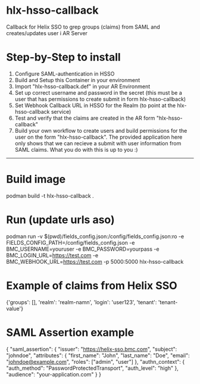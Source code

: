 # hlx-hsso-callback
Callback for Helix SSO to grep groups (claims) from SAML and creates/updates user i AR Server

# Step-by-Step to install
1. Configure SAML-authentication in HSSO
2. Build and Setup this Container in your environment
3. Import "hlx-hsso-callback.def" in your AR Environment
4. Set up correct username and password in the secret (this must be a user that has permissions to create submit in form hlx-hsso-callback)
5. Set Webhook Callback URL in HSSO for the Realm (to point at the hlx-hsso-callback service)
6. Test and verify that the claims are created in the AR form "hlx-hsso-callback"
7. Build your own workflow to create users and build permissions for the user on the form "hlx-hsso-callback".
The provided application here only shows that we can recieve a submit with user information from SAML claims.
What you do with this is up to you :)


-----------------------------------------------------------------------------------


# Build image
podman build -t hlx-hsso-callback .

# Run (update urls aso)
podman run -v $(pwd)/fields_config.json:/config/fields_config.json:ro -e FIELDS_CONFIG_PATH=/config/fields_config.json -e BMC_USERNAME=youruser -e BMC_PASSWORD=yourpass -e BMC_LOGIN_URL=https://test.com -e BMC_WEBHOOK_URL=https://test.com -p 5000:5000 hlx-hsso-callback

# Example of claims from Helix SSO
{'groups': [], 'realm': 'realm-namn', 'login': 'user123', 'tenant': 'tenant-value'}

# SAML Assertion example
{
  "saml_assertion": {
    "issuer": "https://helix-sso.bmc.com",
    "subject": "johndoe",
    "attributes": {
      "first_name": "John",
      "last_name": "Doe",
      "email": "johndoe@example.com",
      "roles": ["admin", "user"]
    },
    "authn_context": {
      "auth_method": "PasswordProtectedTransport",
      "auth_level": "high"
    },
    "audience": "your-application.com"
  }
}

